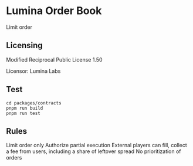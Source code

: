 # Lumina Order Book

Limit order

## Licensing

Modified Reciprocal Public License 1.50

Licensor: Lumina Labs

## Test

```
cd packages/contracts
pnpm run build
pnpm run test
```

## Rules

Limit order only
Authorize partial execution
External players can fill, collect a fee from users, including a share of leftover spread
No prioritization of orders

